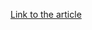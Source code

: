 [Link to the article](https://msreverseengineering.com/blog/2022/1/25/an-exhaustively-analyzed-idb-for-comlook)
